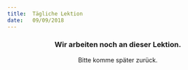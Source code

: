 ```yaml
---
title:  Tägliche Lektion
date:   09/09/2018
---
```


### <center>Wir arbeiten noch an dieser Lektion.</center>
<center>Bitte komme später zurück.</center>